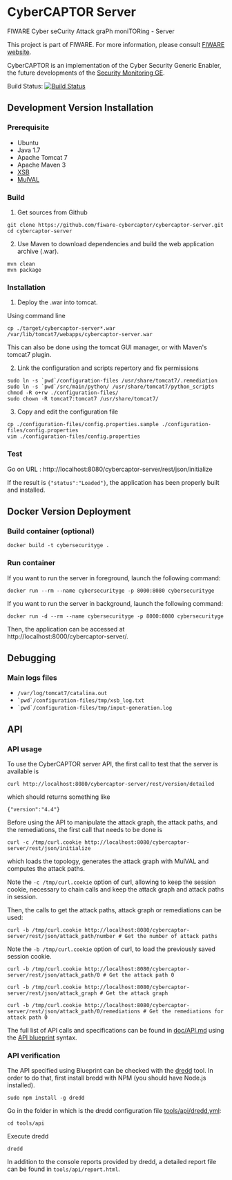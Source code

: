 CyberCAPTOR Server
==============

FIWARE Cyber seCurity Attack graPh moniTORing - Server

This project is part of FIWARE. For more information, please consult [FIWARE website](http://www.fiware.org/).

CyberCAPTOR is an implementation of the Cyber Security Generic Enabler, the future developments of the [Security Monitoring GE](http://catalogue.fiware.org/enablers/security-monitoring).

Build Status: [![Build Status](https://travis-ci.org/fiware-cybercaptor/cybercaptor-server.svg)](https://travis-ci.org/fiware-cybercaptor/cybercaptor-server)


## Development Version Installation

### Prerequisite
- Ubuntu 
- Java 1.7
- Apache Tomcat 7
- Apache Maven 3
- [XSB](http://xsb.sourceforge.net/)
- [MulVAL](http://www.arguslab.org/mulval.html)

### Build

1) Get sources from Github
```
git clone https://github.com/fiware-cybercaptor/cybercaptor-server.git
cd cybercaptor-server 
```

2) Use Maven to download dependencies and build the web application archive (.war).
```
mvn clean
mvn package
```

### Installation

1) Deploy the .war into tomcat.

Using command line

```
cp ./target/cybercaptor-server*.war /var/lib/tomcat7/webapps/cybercaptor-server.war
```

This can also be done using the tomcat GUI manager, or with Maven's tomcat7 plugin.

2) Link the configuration and scripts repertory and fix permissions

```
sudo ln -s `pwd`/configuration-files /usr/share/tomcat7/.remediation
sudo ln -s `pwd`/src/main/python/ /usr/share/tomcat7/python_scripts
chmod -R o+rw ./configuration-files/
sudo chown -R tomcat7:tomcat7 /usr/share/tomcat7/
```

3) Copy and edit the configuration file

```
cp ./configuration-files/config.properties.sample ./configuration-files/config.properties
vim ./configuration-files/config.properties

```

### Test 

Go on URL : http://localhost:8080/cybercaptor-server/rest/json/initialize

If the result is ```{"status":"Loaded"}```, the application has been properly built and installed.

## Docker Version Deployment

### Build container (optional)

```
docker build -t cybersecurityge .
```

### Run container

If you want to run the server in foreground, launch the following command:

```
docker run --rm --name cybersecurityge -p 8000:8080 cybersecurityge
```

If you want to run the server in background, launch the following command:

```
docker run -d --rm --name cybersecurityge -p 8000:8080 cybersecurityge
```

Then, the application can be accessed at http://localhost:8000/cybercaptor-server/.

## Debugging

### Main logs files 
- ``` /var/log/tomcat7/catalina.out ```
- ``` `pwd`/configuration-files/tmp/xsb_log.txt ```
- ``` `pwd`/configuration-files/tmp/input-generation.log ```

## API

### API usage

To use the CyberCAPTOR server API, the first call to test that the server is available is

```
curl http://localhost:8080/cybercaptor-server/rest/version/detailed
```

which should returns something like

```
{"version":"4.4"}
```

Before using the API to manipulate the attack graph, the attack paths, and the remediations, 
the first call that needs to be done is 

```
curl -c /tmp/curl.cookie http://localhost:8080/cybercaptor-server/rest/json/initialize
```

which loads the topology, generates the attack graph with MulVAL and computes the attack paths.

Note the `-c /tmp/curl.cookie` option of curl, allowing to keep the session cookie, necessary to chain calls and keep
the attack graph and attack paths in session.

Then, the calls to get the attack paths, attack graph or remediations can be used:

```
curl -b /tmp/curl.cookie http://localhost:8080/cybercaptor-server/rest/json/attack_path/number # Get the number of attack paths
```

Note the `-b /tmp/curl.cookie` option of curl, to load the previously saved session cookie.

```
curl -b /tmp/curl.cookie http://localhost:8080/cybercaptor-server/rest/json/attack_path/0 # Get the attack path 0
```

```
curl -b /tmp/curl.cookie http://localhost:8080/cybercaptor-server/rest/json/attack_graph # Get the attack graph
```

```
curl -b /tmp/curl.cookie http://localhost:8080/cybercaptor-server/rest/json/attack_path/0/remediations # Get the remediations for attack path 0
```

The full list of API calls and specifications can be found in [doc/API.md](doc/API.md) using the [API blueprint](https://apiblueprint.org/) syntax.

### API verification

The API specified using Blueprint can be checked with the [dredd](https://github.com/apiaryio/dredd) tool.
In order to do that, first install bredd with NPM (you should have Node.js installed).

```
sudo npm install -g dredd
```

Go in the folder in which is the dredd configuration file [tools/api/dredd.yml](tools/api/dredd.yml):

```
cd tools/api
```

Execute dredd

```
dredd
```

In addition to the console reports provided by dredd, a detailed report file can be found in `tools/api/report.html`.